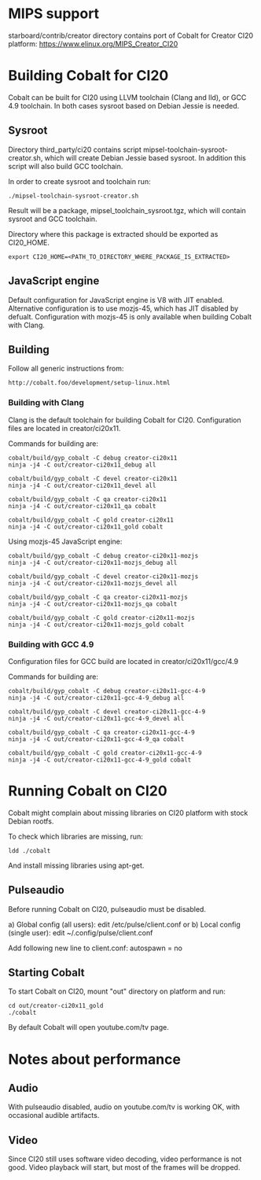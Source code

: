 # MIPS support

starboard/contrib/creator directory contains port of Cobalt for Creator CI20 platform:
https://www.elinux.org/MIPS_Creator_CI20


# Building Cobalt for CI20

Cobalt can be built for CI20 using LLVM toolchain (Clang and lld),
or GCC 4.9 toolchain. In both cases sysroot based on Debian Jessie is needed.

## Sysroot

Directory third_party/ci20 contains script mipsel-toolchain-sysroot-creator.sh,
which will create Debian Jessie based sysroot. In addition this script will
also build GCC toolchain.

In order to create sysroot and toolchain run:

    ./mipsel-toolchain-sysroot-creator.sh

Result will be a package, mipsel_toolchain_sysroot.tgz, which will contain
sysroot and GCC toolchain.

Directory where this package is extracted should be exported as CI20_HOME.

    export CI20_HOME=<PATH_TO_DIRECTORY_WHERE_PACKAGE_IS_EXTRACTED>

## JavaScript engine

Default configuration for JavaScript engine is V8 with JIT enabled.
Alternative configuration is to use mozjs-45, which has JIT disabled by defualt.
Configuration with mozjs-45 is only available when building Cobalt with Clang.

## Building

Follow all generic instructions from:

    http://cobalt.foo/development/setup-linux.html

### Building with Clang

Clang is the default toolchain for building Cobalt for CI20.
Configuration files are located in creator/ci20x11.

Commands for building are:

    cobalt/build/gyp_cobalt -C debug creator-ci20x11
    ninja -j4 -C out/creator-ci20x11_debug all

    cobalt/build/gyp_cobalt -C devel creator-ci20x11
    ninja -j4 -C out/creator-ci20x11_devel all

    cobalt/build/gyp_cobalt -C qa creator-ci20x11
    ninja -j4 -C out/creator-ci20x11_qa cobalt

    cobalt/build/gyp_cobalt -C gold creator-ci20x11
    ninja -j4 -C out/creator-ci20x11_gold cobalt

Using mozjs-45 JavaScript engine:

    cobalt/build/gyp_cobalt -C debug creator-ci20x11-mozjs
    ninja -j4 -C out/creator-ci20x11-mozjs_debug all

    cobalt/build/gyp_cobalt -C devel creator-ci20x11-mozjs
    ninja -j4 -C out/creator-ci20x11-mozjs_devel all

    cobalt/build/gyp_cobalt -C qa creator-ci20x11-mozjs
    ninja -j4 -C out/creator-ci20x11-mozjs_qa cobalt

    cobalt/build/gyp_cobalt -C gold creator-ci20x11-mozjs
    ninja -j4 -C out/creator-ci20x11-mozjs_gold cobalt

### Building with GCC 4.9

Configuration files for GCC build are located in creator/ci20x11/gcc/4.9

Commands for building are:

    cobalt/build/gyp_cobalt -C debug creator-ci20x11-gcc-4-9
    ninja -j4 -C out/creator-ci20x11-gcc-4-9_debug all

    cobalt/build/gyp_cobalt -C devel creator-ci20x11-gcc-4-9
    ninja -j4 -C out/creator-ci20x11-gcc-4-9_devel all

    cobalt/build/gyp_cobalt -C qa creator-ci20x11-gcc-4-9
    ninja -j4 -C out/creator-ci20x11-gcc-4-9_qa cobalt

    cobalt/build/gyp_cobalt -C gold creator-ci20x11-gcc-4-9
    ninja -j4 -C out/creator-ci20x11-gcc-4-9_gold cobalt


# Running Cobalt on CI20

Cobalt might complain about missing libraries on CI20 platform with stock
Debian rootfs.

To check which libraries are missing, run:

    ldd ./cobalt

And install missing libraries using apt-get.

## Pulseaudio

Before running Cobalt on CI20, pulseaudio must be disabled.

a) Global config (all users):
edit /etc/pulse/client.conf
or
b) Local config (single user):
edit ~/.config/pulse/client.conf

Add following new line to client.conf:
autospawn = no

## Starting Cobalt

To start Cobalt on CI20, mount "out" directory on platform and run:

    cd out/creator-ci20x11_gold
    ./cobalt

By default Cobalt will open youtube.com/tv page.


# Notes about performance

## Audio

With pulseaudio disabled, audio on youtube.com/tv is working OK,
with occasional audible artifacts.

## Video

Since CI20 still uses software video decoding, video performance is not good.
Video playback will start, but most of the frames will be dropped.
